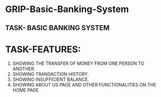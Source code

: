 # GRIP-Basic-Banking-System
## TASK- BASIC BANKING SYSTEM
# TASK-FEATURES:
1.	 SHOWING THE TRANSFER OF MONEY FROM ONE PERSON TO ANOTHER.
2.	 SHOWING TRANSACTION HISTORY.
3.	 SHOWING INSUFFICIENT BALANCE.
4.	 SHOWING ABOUT US PAGE AND OTHER FUNCTIONALITIES ON THE HOME PAGE

